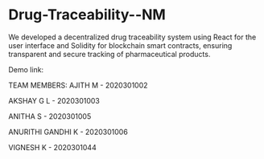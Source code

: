 # Drug-Traceability--NM

We developed a decentralized drug traceability system using React for the user interface and Solidity for blockchain smart contracts, ensuring transparent and secure tracking of pharmaceutical products.

Demo link:

TEAM MEMBERS:
AJITH M - 2020301002

AKSHAY G L - 2020301003

ANITHA S - 2020301005

ANURITHI GANDHI K - 2020301006

VIGNESH K - 2020301044
